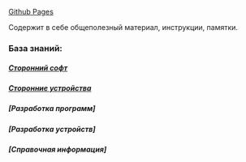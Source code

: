 
[Github Pages](https://ardbot.github.io/plan-docs/)

Содержит в себе общеполезный материал, инструкции, памятки.

### База знаний:

##### [Сторонний софт](/projects/Сторонний%20софт/Сторонний%20софт.md)

##### [Сторонние устройства](/projects/Сторонние%20устройства/Сторонние%20устройства.md)

##### [Разработка программ]

##### [Разработка устройств]

##### [Справочная информация]
